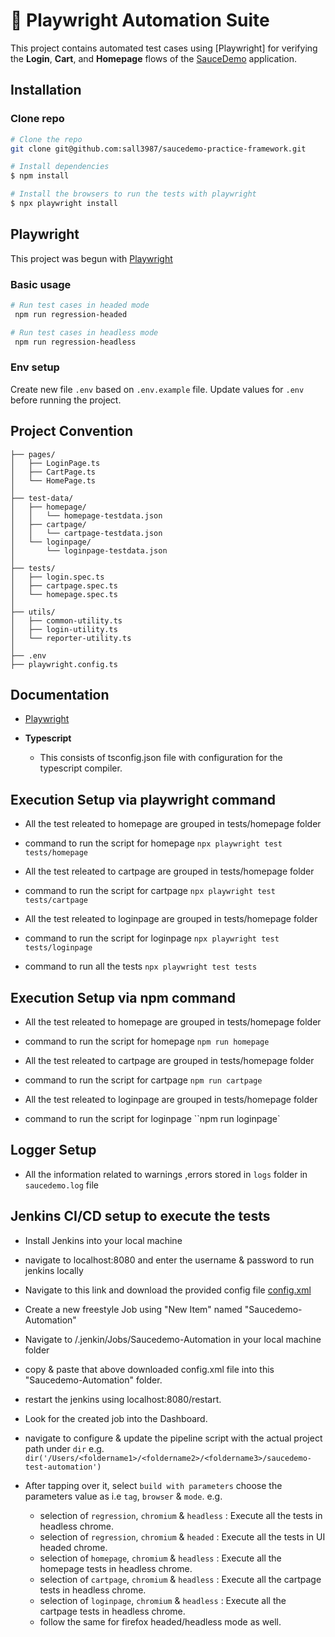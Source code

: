 # 🧪 Playwright Automation Suite

This project contains automated test cases using [Playwright] for verifying the **Login**, **Cart**, and **Homepage** flows of the [SauceDemo](https://www.saucedemo.com/) application.

     
## Installation

### Clone repo

```bash
# Clone the repo
git clone git@github.com:sall3987/saucedemo-practice-framework.git

# Install dependencies
$ npm install

# Install the browsers to run the tests with playwright
$ npx playwright install
```

## Playwright

This project was begun with [Playwright](https://playwright.dev/docs/intro)

### Basic usage

```bash
# Run test cases in headed mode
 npm run regression-headed

# Run test cases in headless mode
 npm run regression-headless
```



### Env setup

Create new file `.env` based on `.env.example` file. Update values for `.env` before running the project. 


## Project Convention

```
├── pages/  
│   ├── LoginPage.ts  
│   ├── CartPage.ts  
│   └── HomePage.ts  
│  
├── test-data/  
│   ├── homepage/  
│   │   └── homepage-testdata.json  
│   ├── cartpage/  
│   │   └── cartpage-testdata.json  
│   └── loginpage/  
│       └── loginpage-testdata.json  
│  
├── tests/  
│   ├── login.spec.ts  
│   ├── cartpage.spec.ts  
│   └── homepage.spec.ts  
│  
├── utils/  
│   ├── common-utility.ts  
│   ├── login-utility.ts  
│   └── reporter-utility.ts  
│  
├── .env  
├── playwright.config.ts 
```


## Documentation

- [Playwright](https://playwright.dev)

- **Typescript**
  - This consists of tsconfig.json file with configuration for the typescript compiler.


## Execution Setup via playwright command
 - All the test releated to homepage are grouped in tests/homepage folder 
 - command to run the script for homepage  `npx playwright test tests/homepage` 

 - All the test releated to cartpage are grouped in tests/homepage folder 
 - command to run the script for cartpage  `npx playwright test tests/cartpage` 

 - All the test releated to loginpage are grouped in tests/homepage folder 
 - command to run the script for loginpage `npx playwright test tests/loginpage` 
 
- command to run all the tests  `npx playwright test tests`

## Execution Setup via npm command

 - All the test releated to homepage are grouped in tests/homepage folder 
 - command to run the script for homepage  `npm run homepage` 

 - All the test releated to cartpage are grouped in tests/homepage folder 
 - command to run the script for cartpage  `npm run cartpage` 

 - All the test releated to loginpage are grouped in tests/homepage folder 
 - command to run the script for loginpage ``npm run loginpage` 

 ## Logger Setup 
 - All the information related to warnings ,errors stored in `logs` folder in `saucedemo.log` file 


 ## Jenkins CI/CD setup to execute the tests

 - Install Jenkins into your local machine

 - navigate to localhost:8080 and enter the username & password to run jenkins locally

 - Navigate to this link and download the provided config file [config.xml](https://drive.google.com/file/d/1nY_dmT9kLznpXtkTkn0RL3s8foSfyydb/view?usp=sharing)

 - Create a new freestyle Job using "New Item" named "Saucedemo-Automation"

 -  Navigate to /.jenkin/Jobs/Saucedemo-Automation in your local machine folder

 - copy & paste that above downloaded config.xml file into this "Saucedemo-Automation" folder.

 - restart the jenkins using localhost:8080/restart.

 - Look for the created job into the Dashboard.

 - navigate to configure & update the pipeline script with the actual project path under `dir`
   e.g. `dir('/Users/<foldername1>/<foldername2>/<foldername3>/saucedemo-test-automation')`

 - After tapping over it, select `build with parameters` choose the parameters value as i.e `tag`, `browser` & `mode`.
    e.g.
    - selection of `regression`, `chromium` & `headless` : Execute all the tests in headless chrome.
    - selection of `regression`, `chromium` & `headed` : Execute all the tests in UI headed chrome.
    - selection of `homepage`, `chromium` & `headless` : Execute all the homepage tests in headless chrome.
    - selection of `cartpage`, `chromium` & `headless` : Execute all the cartpage tests in headless chrome.
    - selection of `loginpage`, `chromium` & `headless` : Execute all the cartpage tests in headless chrome.
    - follow the same for firefox headed/headless mode as well.